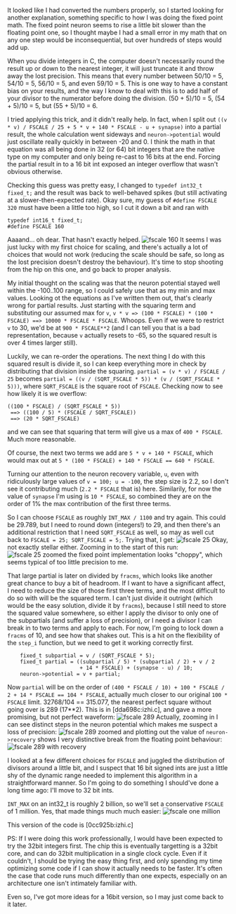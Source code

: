 It looked like I had converted the numbers properly, so I started looking for another explanation, something specific to how I was doing the fixed point math. The fixed point neuron seems to rise a little bit slower than the floating point one, so I thought maybe I had a small error in my math that on any one step would be inconsequential, but over hundreds of steps would add up.

When you divide integers in C, the computer doesn't necessarily round the result up or down to the nearest integer, it will just truncate it and throw away the lost precision. This means that every number between 50/10 = 5, 54/10 = 5, 56/10 = 5, and even 59/10 = 5. This is one way to have a constant bias on your results, and the way I know to deal with this is to add half of your divisor to the numerator before doing the division. (50 + 5)/10 = 5, (54 + 5)/10 = 5, but (55 + 5)/10 = 6.

I tried applying this trick, and it didn't really help. In fact, when I split out `((v * v) / FSCALE / 25 + 5 * v + 140 * FSCALE - u + synapse)` into a partial result, the whole calculation went sideways and `neuron->potential` would just oscillate really quickly in between -20 and 0. I think the math in that equation was all being done in 32 (or 64) bit integers that are the native type on my computer and only being re-cast to 16 bits at the end. Forcing the partial result in to a 16 bit int exposed an integer overflow that wasn't obvious otherwise.

Checking this guess was pretty easy, I changed to `typedef int32_t fixed_t;` and the result was back to well-behaved spikes (but still activating at a slower-then-expected rate). Okay sure, my guess of `#define FSCALE 320` must have been a little too high, so I cut it down a bit and ran with
```
typedef int16_t fixed_t;
#define FSCALE 160
```
Aaaand... oh dear. That hasn't exactly helped.
![fscale 160](https://github.com/patrickyeon/izhi-neurons/blob/master/data/digression_fscale_160.png?raw=true)
It seems I was just lucky with my first choice for scaling, and there's actually a lot of choices that would not work (reducing the scale should be safe, so long as the lost precision doesn't destroy the behaviour). It's time to stop shooting from the hip on this one, and go back to proper analysis.

My initial thought on the scaling was that the neuron potential stayed well within the -100..100 range, so I could safely use that as my min and max values. Looking ot the equations as I've written them out, that's clearly wrong for partial results. Just starting with the squaring term and substituting our assumed max for `v`, `v * v => (100 * FSCALE) * (100 * FSCALE) ==> 10000 * FSCALE * FSCALE`. Whoops. Even if we were to restrict `v` to 30, we'd be at `900 * FSCALE**2` (and I can tell you that is a bad representation, because `v` actually resets to -65, so the squared result is over 4 times larger still).

Luckily, we can re-order the operations. The next thing I do with this squared result is divide it, so I can keep everything more in check by distributing that division inside the squaring.
`partial = (v * v) / FSCALE / 25` becomes `partial = ((v / (SQRT_FSCALE * 5)) * (v / (SQRT_FSCALE * 5)))`, where `SQRT_FSCALE` is the square root of `FSCALE`. Checking now to see how likely it is we overflow:
```
((100 * FSCALE) / (SQRT_FSCALE * 5))
 ==> ((100 / 5) * (FSCALE / SQRT_FSCALE)) 
 ==> (20 * SQRT_FSCALE)
```
and we can see that squaring that term will give us a max of `400 * FSCALE`. Much more reasonable.

Of course, the next two terms we add are `5 * v + 140 * FSCALE`, which would max out at `5 * (100 * FSCALE) + 140 * FSCALE == 640 * FSCALE`.

Turning our attention to the neuron recovery variable, `u`, even with ridiculously large values of `v = 100; u = -100`, the step size is 2.2, so I don't see it contributing much (`2.2 * FSCALE` that is) here. Similarily, for now the value of `synapse` I'm using is `10 * FSCALE`, so combined they are on the order of 1% the max contribution of the first three terms.

So I can choose `FSCALE` as roughly `INT_MAX / 1100` and try again. This could be 29.789, but I need to round down (integers!) to 29, and then there's an additional restriction that I need `SQRT_FSCALE` as well, so may as well cut back to `FSCALE = 25; SQRT_FSCALE = 5;`. Trying that, I get:
![fscale 25](https://github.com/patrickyeon/izhi-neurons/blob/master/data/digression_fscale_25.png?raw=true)
Okay, not exactly stellar either. Zooming in to the start of this run:
![fscale 25 zoomed](https://github.com/patrickyeon/izhi-neurons/blob/master/data/digression_fscale_25_zoomin.png?raw=true)
the fixed point implementation looks "choppy", which seems typical of too little precision to me.

That large partial is later on divided by `fracms`, which looks like another great chance to buy a bit of headroom. If I want to have a significant affect, I need to reduce the size of those first three terms, and the most difficult to do so with will be the squared term. I can't just divide it outright (which would be the easy solution, divide it by `fracms`), because I still need to store the squared value somewhere, so either I apply the divisor to only one of the subpartials (and suffer a loss of precision), or I need a divisor I can break in to two terms and apply to each. For now, I'm going to lock down a `fracms` of 10, and see how that shakes out. This is a hit on the flexibility of the `step_i` function, but we need to get it working correctly first.

```
    fixed_t subpartial = v / (SQRT_FSCALE * 5);
    fixed_t partial = ((subpartial / 5) * (subpartial / 2) + v / 2
                       + 14 * FSCALE) + (synapse - u) / 10;
    neuron->potential = v + partial;
```
Now `partial` will be on the order of `(400 * FSCALE / 10) + 100 * FSCALE / 2 + 14 * FSCALE == 104 * FSCALE`, actually much closer to our original `100 * FSCALE` limit. 32768/104 == 315.077, the nearest perfect square without going over is 289 (17**2). This is in [dda698c:izhi.c], and gave a more promising, but not perfect waveform:
![fscale 289](https://github.com/patrickyeon/izhi-neurons/blob/master/data/digression_fscale_289.png?raw=true)
Actually, zooming in I can see distinct steps in the neuron potential which makes me suspect a loss of precision:
![fscale 289 zoomed](https://github.com/patrickyeon/izhi-neurons/blob/master/data/digression_fscale_289_zoomin.png?raw=true)
and plotting out the value of `neuron->recovery` shows I very distinctive break from the floating point behaviour:
![fscale 289 with recovery](https://github.com/patrickyeon/izhi-neurons/blob/master/data/digression_fscale_289_recovery.png?raw=true)

I looked at a few different choices for `FSCALE` and juggled the distribution of divisors around a little bit, and I suspect that 16 bit signed ints are just a little shy of the dynamic range needed to implement this algorithm in a straightforward manner. So I'm going to do something I should've done a long time ago: I'll move to 32 bit ints.

`INT_MAX` on an int32_t is roughly 2 billion, so we'll set a conservative `FSCALE` of 1 million. Yes, that made things much much easier:
![fscale one million](https://github.com/patrickyeon/izhi-neurons/blob/master/data/digression_fscale_1M.png?raw=true)

This version of the code is [0cc925b:izhi.c]

PS: If I were doing this work professionally, I would have been expected to try the 32bit integers first. The chip this is eventually targetting is a 32bit core, and can do 32bit multiplication in a single clock cycle. Even if it couldn't, I should be trying the easy thing first, and only spending my time optimizing some code if I can show it actually needs to be faster. It's often the case that code runs much differently than one expects, especially on an architecture one isn't intimately familiar with.

Even so, I've got more ideas for a 16bit version, so I may just come back to it later.
